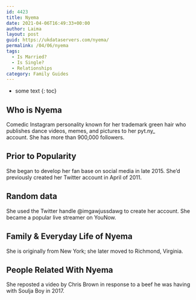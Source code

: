 ```yaml
---
id: 4423
title: Nyema
date: 2021-04-06T16:49:33+00:00
author: Laima
layout: post
guid: https://ukdataservers.com/nyema/
permalink: /04/06/nyema
tags:
  - Is Married?
  - Is Single?
  - Relationships
category: Family Guides
---
```


* some text
{: toc}


## Who is Nyema
                  
                  
                  
Comedic Instagram personality known for her trademark green hair who publishes dance videos, memes, and pictures to her pyt.ny_<br /> account. She has more than 900,000 followers.
                  
              
            
              
            
                
                
                
## Prior to Popularity
                  
                  
                  
She began to develop her fan base on social media in late 2015. She&#8217;d previously created her Twitter account in April of 2011.
                  
              
            
              
            
                
                
                
## Random data
                  
                  
                  
She used the Twitter handle @imgawjussdawg to create her account. She became a popular live streamer on YouNow. 
                  
              
            
              
            
                
                
                
## Family & Everyday Life of Nyema
                  
                  
                  
She is originally from New York; she later moved to Richmond, Virginia.
                  
              
            
              
            
                
                
                
## People Related With Nyema
                  
                  
                  
She reposted a video by Chris Brown in response to a beef he was having with Soulja Boy in 2017.
                  
              
            
              
            
                
              
            
              
              
            
            
              
            
          
          
          
